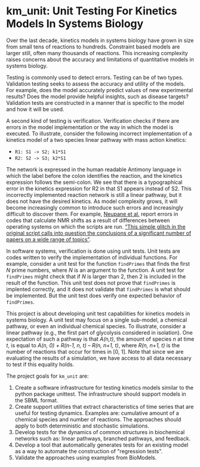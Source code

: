 # km_unit: Unit Testing For Kinetics Models In Systems Biology


Over the last decade, kinetics models in systems biology have grown in size from small tens of reactions to hundreds. Constraint based models are larger still, often many thousands of reactions. This increasing complexity raises concerns about the accuracy and limitations of quantitative models in systems biology.

Testing is commonly used to detect errors. Testing can be of two types. Validation testing seeks to assess the accuracy and utility of the models. For example, does the model accurately predict values of new experimental results? Does the model provide helpful insights, such as disease targets? Validation tests are constructed in a manner that is specific to the model and how it will be used.

A second kind of testing is verification. Verification checks if there are errors in the model implementation or the way in which the model is executed. To illustrate, consider the following incorrect implementation of a kinetics model of a two species linear pathway with mass action kinetics:

- ``R1: S1 -> S2; k1*S1``
- ``R2: S2 -> S3; k2*S1``

The network is expressed in the human readable Antimony language in which the label before the colon identifies the reaction, and the kinetics expression follows the semi-colon. We see that there is a typographical error in the kinetics expression for R2 in that S1 appears instead of S2. This incorrectly implemented reaction network is still a linear pathway, but it does not have the desired kinetics. As model complexity grows, it will become increasingly common to introduce such errors and increasingly difficult to discover them. For example, [Neupane et al.](https://pubs.acs.org/doi/pdf/10.1021/acs.orglett.9b03216) report errors in codes that calculate NMR shifts as a result  of differences between operating systems on which the scripts are run. [“This simple glitch in the original script calls into question the conclusions of a significant number of papers on a wide range of topics”](https://www.vice.com/en_us/article/zmjwda/a-code-glitch-may-have-caused-errors-in-more-than-100-published-studies).

In software systems, verification is done using unit tests. Unit tests are codes written to verify the implementation of individual functions. For example, consider a unit test for the function ``findPrimes`` that finds the first *N* prime numbers, where *N* is an argument to the function. A unit test for ``findPrimes`` might check that if *N* is larger than 2, then 2 is included in the result of the function. This unit test does not prove that ``findPrimes`` is implented correctly, and it does not validate that ``findPrimes`` is what should be implemented. But the unit test does verify one expected behavior of ``findPrimes``.

This project is about developing unit test capabilities for kinetics models in systems biology. A unit test may focus on a single sub-model, a chemical pathway, or even an individual chemical species. To illustrate, consider a linear pathway (e.g., the first part of glycolysis considered in isolation). One expectation of such a pathway is that *A(n,t)*, the amount of species *n* at time *t*, is equal to *A(n, 0) + R(n-1, n, t) – R(n, n+1, t)*, where *R(n, n+1, t)* is the number of reactions that occur for times in [0, 1]. Note that since we are evaluating the results of a simulation, we have access to all data necessary to test if this equality holds.

The project goals for ``km_unit`` are:

1.	Create a software infrastructure for testing kinetics models similar to the python package unittest. The infrastructure should support models in the SBML format.
2.	Create support utilities that extract characteristics of time series that are useful for testing dynamics. Examples are: cumulative amount of a chemical species and number of reactions. The approaches should apply to both deterministic and stochastic simulations.
3.	Develop tests for the dynamics of common structures in biochemical networks such as: linear pathways, branched pathways, and feedback.
4.	Develop a tool that automatically generates tests for an existing model as a way to automate the construction of "regression tests".
5.	Validate the approaches using examples from BioModels.


